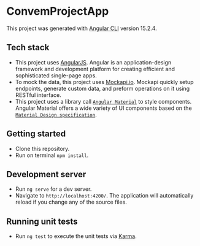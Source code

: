 # ConvemProjectApp

This project was generated with [Angular CLI](https://github.com/angular/angular-cli) version 15.2.4.

## Tech stack

- This project uses [AngularJS](https://angular.io/). Angular is an application-design framework and development platform for creating efficient and sophisticated single-page apps.
- To mock the data, this project uses [Mockapi.io](https://mockapi.io/). Mockapi quickly setup endpoints, generate custom data, and preform operations on it using RESTful interface.
- This project uses a library call [`Angular Material`](https://material.angular.io/) to style components. Angular Material offers a wide variety of UI components based on the [`Material Design specification`](https://m3.material.io/components).

## Getting started

- Clone this repository.
- Run on terminal `npm install`.
## Development server

- Run `ng serve` for a dev server. 
- Navigate to `http://localhost:4200/`. 
The application will automatically reload if you change any of the source files.

## Running unit tests

- Run `ng test` to execute the unit tests via [Karma](https://karma-runner.github.io).